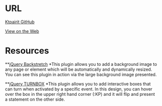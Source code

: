 # URL
[Ktpairit GitHub](https://github.com/ktpairit/project_resume_pairitz_kristen)

[View on the Web](http://kpvisualdesigns.com/resume)

# Resources
**[jQuery Backstretch](http://srobbin.com/jquery-plugins/backstretch/)
*This plugin allows you to add a background image to any page or element which will be automatically and dynamically resized.  You can see this plugin in action via the large background image presented.

**[jQuery TURNBOX](http://noht.co.jp/turnbox)
*This plugin allows you to add interactive boxes that can turn when activated by a specific event.  In this design, you can hover over the box in the upper right hand corner (:KP) and it will flip and present a statement on the other side.
